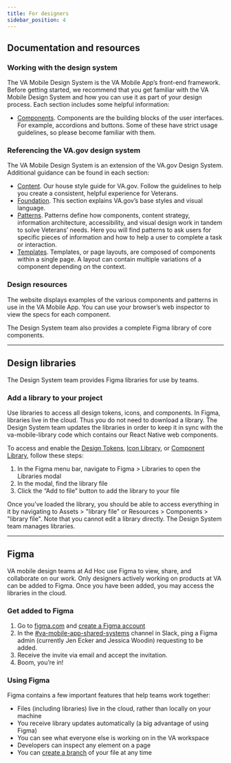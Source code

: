 ```yaml
---
title: For designers
sidebar_position: 4
---
```


## Documentation and resources

### Working with the design system

The VA Mobile Design System is the VA Mobile App’s front-end framework. Before getting started, we recommend that you get familiar with the VA Mobile Design System and how you can use it as part of your design process. Each section includes some helpful information:

* [Components](https://design.va.gov/components). Components are the building blocks of the user interfaces. For example, accordions and buttons. Some of these have strict usage guidelines, so please become familiar with them.

### Referencing the VA.gov design system

The VA Mobile Design System is an extension of the VA.gov Design System. Additional guidance can be found in each section:

* [Content](https://design.va.gov/content-style-guide). Our house style guide for VA.gov. Follow the guidelines to help you create a consistent, helpful experience for Veterans.
* [Foundation](https://design.va.gov/foundation). This section explains VA.gov’s base styles and visual language.
* [Patterns](https://design.va.gov/patterns). Patterns define how components, content strategy, information architecture, accessibility, and visual design work in tandem to solve Veterans’ needs. Here you will find patterns to ask users for specific pieces of information and how to help a user to complete a task or interaction.
* [Templates](https://design.va.gov/templates). Templates, or page layouts, are composed of components within a single page. A layout can contain multiple variations of a component depending on the context.

### Design resources

The website displays examples of the various components and patterns in use in the VA Mobile App. You can use your browser’s web inspector to view the specs for each component.

The Design System team also provides a complete Figma library of core components.

---

## Design libraries

The Design System team provides Figma libraries for use by teams.

### Add a library to your project

Use libraries to access all design tokens, icons, and components. In Figma, libraries live in the cloud. Thus you do not need to download a library. The Design System team updates the libraries in order to keep it in sync with the va-mobile-library code which contains our React Native web components.

To access and enable the [Design Tokens](https://www.figma.com/file/rdLIEaC9rVwX70QbIGkMvG/%F0%9F%93%90-Design-Tokens?type=design&mode=design&t=QbNS25xKacxEZ9T1-1), [Icon Library](https://www.figma.com/file/X8gXRl1MaRAE7lKcwgr5Rj/%F0%9F%93%90-Icon-Library?type=design&mode=design&t=QbNS25xKacxEZ9T1-1), or [Component Library](https://www.figma.com/file/Zzt8z60hCtdEzXx2GFWghH/%F0%9F%93%90-Component-Library?type=design&mode=design&t=QbNS25xKacxEZ9T1-1), follow these steps:

1. In the Figma menu bar, navigate to Figma > Libraries to open the Libraries modal
2. In the modal, find the library file
3. Click the “Add to file” button to add the library to your file

Once you’ve loaded the library, you should be able to access everything in it by navigating to Assets > "library file" or Resources > Components > "library file". Note that you cannot edit a library directly. The Design System team manages libraries.

---

## Figma

VA mobile design teams at Ad Hoc use Figma to view, share, and collaborate on our work. Only designers actively working on products at VA can be added to Figma. Once you have been added, you may access the libraries in the cloud.

### Get added to Figma

1. Go to [figma.com](https://www.figma.com/) and [create a Figma account](https://help.figma.com/hc/en-us/articles/360039811114-Create-a-Figma-account)
2. In the [#va-mobile-app-shared-systems](https://dsva.slack.com/archives/C05HF9ULKJ4) channel in Slack, ping a Figma admin (currently Jen Ecker and Jessica Woodin) requesting to be added.
3. Receive the invite via email and accept the invitation.
4. Boom, you’re in!

### Using Figma

Figma contains a few important features that help teams work together:

* Files (including libraries) live in the cloud, rather than locally on your machine
* You receive library updates automatically (a big advantage of using Figma)
* You can see what everyone else is working on in the VA workspace
* Developers can inspect any element on a page
* You can [create a branch](https://department-of-veterans-affairs.github.io/va-mobile-app/docs/UX/How-We-Work/figma-branching) of your file at any time